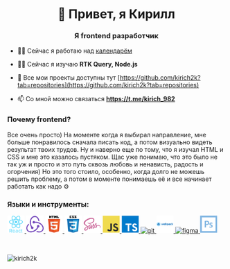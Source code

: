 <h1 align="center">👋 Привет, я Кирилл</h1>
<h3 align="center">Я frontend разработчик</h3>

- 👨‍💻 Сейчас я работаю над [календарём](https://github.com/kirich2k/calendar)

- 👨‍🎓 Сейчас я изучаю **RTK Query, Node.js**

- 📂 Все мои проекты доступны тут [https://github.com/kirich2k?tab=repositories](https://github.com/kirich2k?tab=repositories)

- 📫 Со мной можно связаться **https://t.me/kirich_982**

<h3 align="left">Почему frontend?</h3>
<p align="left">Все очень просто) На моменте когда я выбирал направление, мне больше понравилось сначала писать код, а потом визуально видеть результат твоих трудов. Ну и наверно еще по тому, что я изучал HTML и CSS и мне это казалось пустяком. Щас уже понимаю, что это было не так уж и просто и это путь сквозь любовь и ненависть, радость и огорчения) Но это того стоило, особенно, когда долго не можешь решить проблему, а потом в моменте понимаешь её и все начинает работать как надо ⚙</p>

<h3 align="left">Языки и инструменты:</h3>
<p align="left"> <a href="https://reactjs.org/" target="_blank" rel="noreferrer"> <img src="https://raw.githubusercontent.com/devicons/devicon/master/icons/react/react-original-wordmark.svg" alt="react" width="40" height="40"/> </a> <a href="https://redux.js.org" target="_blank" rel="noreferrer"> <img src="https://raw.githubusercontent.com/devicons/devicon/master/icons/redux/redux-original.svg" alt="redux" width="40" height="40"/> </a> <a href="https://www.w3.org/html/" target="_blank" rel="noreferrer"> <img src="https://raw.githubusercontent.com/devicons/devicon/master/icons/html5/html5-original-wordmark.svg" alt="html5" width="40" height="40"/> </a> <a href="https://www.w3schools.com/css/" target="_blank" rel="noreferrer"> <img src="https://raw.githubusercontent.com/devicons/devicon/master/icons/css3/css3-original-wordmark.svg" alt="css3" width="40" height="40"/> </a> <a href="https://sass-lang.com" target="_blank" rel="noreferrer"> <img src="https://raw.githubusercontent.com/devicons/devicon/master/icons/sass/sass-original.svg" alt="sass" width="40" height="40"/> </a> <a href="https://developer.mozilla.org/en-US/docs/Web/JavaScript" target="_blank" rel="noreferrer"> <img src="https://raw.githubusercontent.com/devicons/devicon/master/icons/javascript/javascript-original.svg" alt="javascript" width="40" height="40"/> </a> <a href="https://www.typescriptlang.org/" target="_blank" rel="noreferrer"> <img src="https://raw.githubusercontent.com/devicons/devicon/master/icons/typescript/typescript-original.svg" alt="typescript" width="40" height="40"/> </a> <a href="https://git-scm.com/" target="_blank" rel="noreferrer"> <img src="https://www.vectorlogo.zone/logos/git-scm/git-scm-icon.svg" alt="git" width="40" height="40"/> </a> <a href="https://webpack.js.org" target="_blank" rel="noreferrer"> <img src="https://raw.githubusercontent.com/devicons/devicon/d00d0969292a6569d45b06d3f350f463a0107b0d/icons/webpack/webpack-original-wordmark.svg" alt="webpack" width="40" height="40"/> </a> <a href="https://www.figma.com/" target="_blank" rel="noreferrer"> <img src="https://www.vectorlogo.zone/logos/figma/figma-icon.svg" alt="figma" width="40" height="40"/> </a> <a href="https://www.photoshop.com/en" target="_blank" rel="noreferrer"> <img src="https://raw.githubusercontent.com/devicons/devicon/master/icons/photoshop/photoshop-line.svg" alt="photoshop" width="40" height="40"/> </a> </p>

</br>
<p align='left'><img align="center" src="https://github-readme-stats.vercel.app/api/top-langs?username=kirich2k&show_icons=true&locale=en&layout=compact" alt="kirich2k" /></p>


<!--
**kirich2k/kirich2k** is a ✨ _special_ ✨ repository because its `README.md` (this file) appears on your GitHub profile.

Here are some ideas to get you started:

- 🔭 I’m currently working on ...
- 🌱 I’m currently learning ...
- 👯 I’m looking to collaborate on ...
- 🤔 I’m looking for help with ...
- 💬 Ask me about ...
- 📫 How to reach me: ...
- 😄 Pronouns: ...
- ⚡ Fun fact: ...
-->
